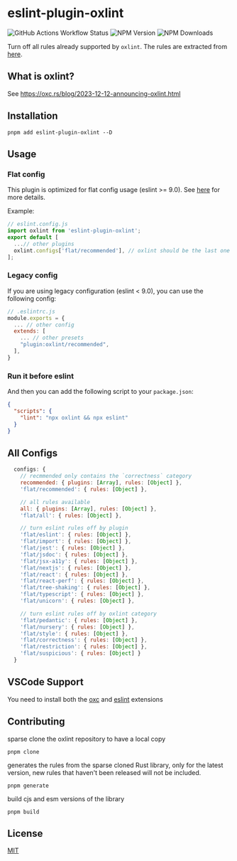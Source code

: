 # eslint-plugin-oxlint

![GitHub Actions Workflow Status](https://img.shields.io/github/actions/workflow/status/oxc-project/eslint-plugin-oxlint/.github%2Fworkflows%2Ftest.yml?branch=main)
![NPM Version](https://img.shields.io/npm/v/eslint-plugin-oxlint) ![NPM Downloads](https://img.shields.io/npm/dm/eslint-plugin-oxlint)

Turn off all rules already supported by `oxlint`. The rules are extracted from [here](https://github.com/oxc-project/oxc/blob/main/crates/oxc_linter/src/rules.rs).

## What is oxlint?

See https://oxc.rs/blog/2023-12-12-announcing-oxlint.html

## Installation

```shell
pnpm add eslint-plugin-oxlint --D
```

## Usage

### Flat config

This plugin is optimized for flat config usage (eslint >= 9.0). See [here](https://eslint.org/docs/latest/use/configure/configuration-files-new) for more details.

Example:

```js
// eslint.config.js
import oxlint from 'eslint-plugin-oxlint';
export default [
  ...// other plugins
  oxlint.configs['flat/recommended'], // oxlint should be the last one
];
```

### Legacy config

If you are using legacy configuration (eslint < 9.0), you can use the following config:

```js
// .eslintrc.js
module.exports = {
  ... // other config
  extends: [
    ... // other presets
    "plugin:oxlint/recommended",
  ],
}
```

### Run it before eslint

And then you can add the following script to your `package.json`:

```json
{
  "scripts": {
    "lint": "npx oxlint && npx eslint"
  }
}
```

## All Configs

```js
  configs: {
    // recmmended only contains the `correctness` category
    recommended: { plugins: [Array], rules: [Object] },
    'flat/recommended': { rules: [Object] },

    // all rules available
    all: { plugins: [Array], rules: [Object] },
    'flat/all': { rules: [Object] },

    // turn eslint rules off by plugin
    'flat/eslint': { rules: [Object] },
    'flat/import': { rules: [Object] },
    'flat/jest': { rules: [Object] },
    'flat/jsdoc': { rules: [Object] },
    'flat/jsx-a11y': { rules: [Object] },
    'flat/nextjs': { rules: [Object] },
    'flat/react': { rules: [Object] },
    'flat/react-perf': { rules: [Object] },
    'flat/tree-shaking': { rules: [Object] },
    'flat/typescript': { rules: [Object] },
    'flat/unicorn': { rules: [Object] },

    // turn eslint rules off by oxlint category
    'flat/pedantic': { rules: [Object] },
    'flat/nursery': { rules: [Object] },
    'flat/style': { rules: [Object] },
    'flat/correctness': { rules: [Object] },
    'flat/restriction': { rules: [Object] },
    'flat/suspicious': { rules: [Object] }
  }
```

## VSCode Support

You need to install both the [oxc](https://marketplace.visualstudio.com/items?itemName=oxc.oxc-vscode) and [eslint](https://marketplace.visualstudio.com/items?itemName=dbaeumer.vscode-eslint) extensions

## Contributing

sparse clone the oxlint repository to have a local copy

```shell
pnpm clone
```

generates the rules from the sparse cloned Rust library, only for the latest version,
new rules that haven't been released will not be included.

```shell
pnpm generate
```

build cjs and esm versions of the library

```shell
pnpm build
```

## License

[MIT](https://github.com/Dunqing/eslint-plugin-oxlint/blob/main/LICENSE)

